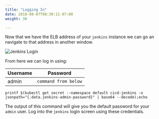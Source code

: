 ```yaml
---
title: "Logging In"
date: 2018-08-07T08:30:11-07:00
weight: 30

---
```


Now that we have the ELB address of your `jenkins` instance we can go an
navigate to that address in another window.

![Jenkins Login](/images/jenkins-login.png)

From here we can log in using:

| Username | Password             |
|----------|----------------------|
| admin    | `command from below` |


```
printf $(kubectl get secret --namespace default cicd-jenkins -o jsonpath="{.data.jenkins-admin-password}" | base64 --decode);echo
```

The output of this command will give you the default password for your `admin`
user. Log into the `jenkins` login screen using these credentials.
